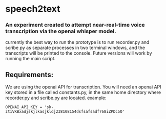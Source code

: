 # speech2text
### An experiment created to attempt near-real-time voice transcription via the openai whisper model. 

currently the best way to run the prototype is to run recorder.py and scribe.py as separate processes in two terminal windows,
and the transcripts will be printed to the console. Future versions will work by running the main script.

## Requirements:

We are using the openai API for transcription. You will need an openai API key stored in a file called constants.py,
in the same home directory where recorder.py and scribe.py are located. example:
```
OPENAI_API_KEY = 'sk-ztiVKBxadjskjlkasjkldj238108154dsfsafsadf768iZPDc5O'
```
